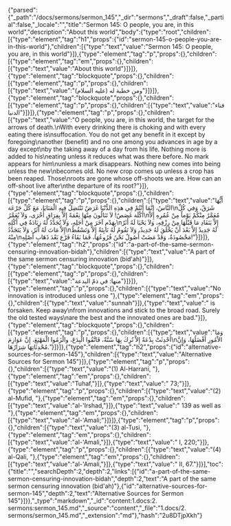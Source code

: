{"parsed":{"_path":"/docs/sermons/sermon_145","_dir":"sermons","_draft":false,"_partial":false,"_locale":"","title":"Sermon 145:  O people, you are, in this world","description":"About this world","body":{"type":"root","children":[{"type":"element","tag":"h1","props":{"id":"sermon-145-o-people-you-are-in-this-world"},"children":[{"type":"text","value":"Sermon 145:  O people, you are, in this world"}]},{"type":"element","tag":"p","props":{},"children":[{"type":"element","tag":"em","props":{},"children":[{"type":"text","value":"About this world"}]}]},{"type":"element","tag":"blockquote","props":{},"children":[{"type":"element","tag":"p","props":{},"children":[{"type":"text","value":"ومن خطبة له (عليه السلام)"}]}]},{"type":"element","tag":"blockquote","props":{},"children":[{"type":"element","tag":"p","props":{},"children":[{"type":"text","value":"فناء الدنيا"}]}]},{"type":"element","tag":"p","props":{},"children":[{"type":"text","value":"O people, you are, in this world, the target for the arrows of death.\nWith every drinking there is choking and with every eating there is\nsuffocation. You do not get any benefit in it except by foregoing\nanother (benefit) and no one among you advances in age by a day except\nby the taking away of a day from his life. Nothing more is added to his\neating unless it reduces what was there before. No mark appears for him\nunless a mark disappears. Nothing new comes into being unless the new\nbecomes old. No new crop comes up unless a crop has been reaped. Those\nroots are gone whose off-shoots we are. How can an off-shoot live after\nthe departure of its root?"}]},{"type":"element","tag":"blockquote","props":{},"children":[{"type":"element","tag":"p","props":{},"children":[{"type":"text","value":"أَيُّهَا النَّاسُ، إِنَّمَا أَنْتُمْ فِي هذِهِ الدُّنْيَا غَرَضٌ تَنْتَضِلُ فِيهِ الْمَنَايَا، مَعَ كُلِّ جَرْعَة\nشَرَقٌ، وَفي كُلِّ أَكْلَة غَصَصٌ! لاَ تَنَالُونَ مِنْهَا نِعْمَةً إِلاَّ بِفِرَاقِ أُخْرَى، وَلاَ يُعَمَّرُ\nمُعَمَّرٌ مِنْكُمْ يَوْماً مِنْ عُمُرِهِ إِلاَّ بِهَدْمِ آخَرَ مِنْ أَجَلِهِ، وَلاَ تُجَدَّدُ لَهُ زِيَادَةٌ فِي أَكْلِهِ\nإِلاَّ بَنَفَادِ مَا قَبْلَهَا مِنْ رِزْقِهِ، وَلاَ يَحْيَا لَهُ أَثَرٌ إِلاَّ مَاتَ لَهُ أَثَرٌ، وَلاَ يَتَجَدَّدُ\nلَهُ جَدِيدٌ إِلاَّ بَعْدَ أَنْ يَخْلَقَ لَهُ جَدِيدٌ، وَلاَ تَقُومُ لَهُ نَابِتَةٌ إِلاَّ وَتَسْقُطُ مِنْهُ\nمَحْصُودَةٌ، وَقَدْ مَضَتْ أُصُولٌ نَحْنُ فُرُوعُهَا، فَمَا بَقَاءُ فَرْع بَعْدَ ذَهَابِ أَصْلِهِ!"}]}]},{"type":"element","tag":"h2","props":{"id":"a-part-of-the-same-sermon-censuring-innovation-bidah"},"children":[{"type":"text","value":"A part of the same sermon censuring innovation (bid'ah)"}]},{"type":"element","tag":"blockquote","props":{},"children":[{"type":"element","tag":"p","props":{},"children":[{"type":"text","value":"منها: في ذمّ البدعة"}]}]},{"type":"element","tag":"p","props":{},"children":[{"type":"text","value":"No innovation is introduced unless one "},{"type":"element","tag":"em","props":{},"children":[{"type":"text","value":"sunnah"}]},{"type":"text","value":" is forsaken. Keep away\nfrom innovations and stick to the broad road. Surely the old tested ways\nare the best and the innovated ones are bad."}]},{"type":"element","tag":"blockquote","props":{},"children":[{"type":"element","tag":"p","props":{},"children":[{"type":"text","value":"وَمَا أُحْدِثَتْ بِدْعَةٌ إِلاَّ تُرِكَ بِهَا سُنَّةٌ، فَاتَّقُوا الْبِدَعَ، والْزَمُوا الْمَهْيَعَ، إِنَّ عَوَازِمَ\nالاْمُورِ أَفْضَلُهَا، وَإِنَّ مُحْدِثَاتِهَا شِرَارُهَا."}]}]},{"type":"element","tag":"h2","props":{"id":"alternative-sources-for-sermon-145"},"children":[{"type":"text","value":"Alternative Sources for Sermon 145"}]},{"type":"element","tag":"p","props":{},"children":[{"type":"text","value":"(1) Al-Harrani, "},{"type":"element","tag":"em","props":{},"children":[{"type":"text","value":"Tuhaf,"}]},{"type":"text","value":" 73;"}]},{"type":"element","tag":"p","props":{},"children":[{"type":"text","value":"(2) al-Mufid, "},{"type":"element","tag":"em","props":{},"children":[{"type":"text","value":"al-'Irshad,"}]},{"type":"text","value":" 139 as well as "},{"type":"element","tag":"em","props":{},"children":[{"type":"text","value":"al-'Amali;"}]}]},{"type":"element","tag":"p","props":{},"children":[{"type":"text","value":"(3) al-Tusi, "},{"type":"element","tag":"em","props":{},"children":[{"type":"text","value":"al-'Amali,"}]},{"type":"text","value":" I, 220;"}]},{"type":"element","tag":"p","props":{},"children":[{"type":"text","value":"(4) al-Qali, "},{"type":"element","tag":"em","props":{},"children":[{"type":"text","value":"al-'Amali,"}]},{"type":"text","value":" II, 67."}]}],"toc":{"title":"","searchDepth":2,"depth":2,"links":[{"id":"a-part-of-the-same-sermon-censuring-innovation-bidah","depth":2,"text":"A part of the same sermon censuring innovation (bid'ah)"},{"id":"alternative-sources-for-sermon-145","depth":2,"text":"Alternative Sources for Sermon 145"}]}},"_type":"markdown","_id":"content:1.docs:2. sermons:sermon_145.md","_source":"content","_file":"1.docs/2. sermons/sermon_145.md","_extension":"md"},"hash":"2u8DTjpXkh"}